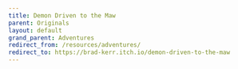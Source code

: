 ```yaml
---
title: Demon Driven to the Maw
parent: Originals
layout: default
grand_parent: Adventures
redirect_from: /resources/adventures/
redirect_to: https://brad-kerr.itch.io/demon-driven-to-the-maw
---
```

